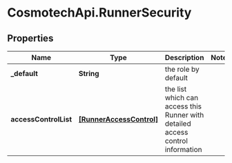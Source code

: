 # CosmotechApi.RunnerSecurity

## Properties

Name | Type | Description | Notes
------------ | ------------- | ------------- | -------------
**_default** | **String** | the role by default | 
**accessControlList** | [**[RunnerAccessControl]**](RunnerAccessControl.md) | the list which can access this Runner with detailed access control information | 


